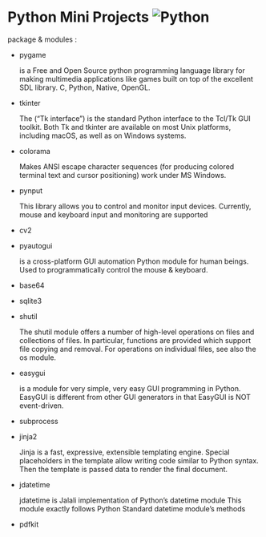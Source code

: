 # Python Mini Projects ![Python](https://img.shields.io/badge/python-3670A0?style=for-the-badge&logo=python&logoColor=ffdd54) 
package & modules : 
- pygame
  <p>is a Free and Open Source python programming language library for making multimedia applications like games built on top of the excellent SDL library. C,        Python, Native, OpenGL.</p>
- tkinter
  <p>The (“Tk interface”) is the standard Python interface to the Tcl/Tk GUI toolkit. Both Tk and tkinter are available on most Unix platforms, including macOS, as well   as on Windows systems.</p>
- colorama
  <p>Makes ANSI escape character sequences (for producing colored terminal text and cursor positioning) work under MS Windows.</p>
- pynput
  <p>This library allows you to control and monitor input devices. Currently, mouse and keyboard input and monitoring are supported</p>
- cv2
    <p></p>
- pyautogui
  <p>is a cross-platform GUI automation Python module for human beings. Used to programmatically control the mouse & keyboard.</p>
- base64
    
- sqlite3
- shutil
  <p>The shutil module offers a number of high-level operations on files and collections of files. In particular, functions are provided which support file copying and removal. For operations on individual files, see also the os module.</p>
- easygui
  <p>is a module for very simple, very easy GUI programming in Python. EasyGUI is different from other GUI generators in that EasyGUI is NOT event-driven.</p>

- subprocess

- jinja2
  <p>Jinja is a fast, expressive, extensible templating engine. Special placeholders in the template allow writing code similar to Python syntax. Then the template is passed data to render the final document.</p>
- jdatetime
  <p>jdatetime is Jalali implementation of Python’s datetime module This module exactly follows Python Standard datetime module’s methods</p>
- pdfkit
